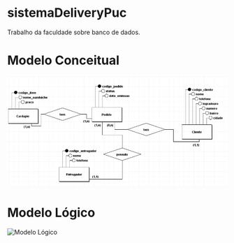 # sistemaDeliveryPuc
Trabalho da faculdade sobre banco de dados.

# Modelo Conceitual
<img src="https://github.com/DaniellPacheco/sistemaDeliveryPuc/blob/main/modelos/Modelo%20Conceitual.PNG" alt="Modelo Conceitual"/>

# Modelo Lógico
<img src="https://github.com/DaniellPacheco/sistemaDeliveryPuc/blob/main/modelos/Modelo%20L%C3%B3gico.PNG" alt="Modelo Lógico"/>